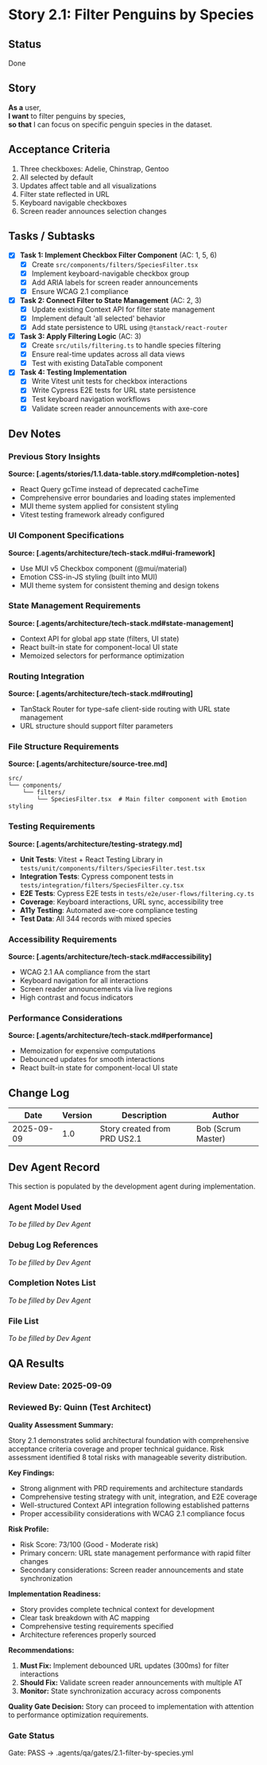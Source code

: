 # Story 2.1: Filter Penguins by Species

## Status

Done

## Story

**As a** user,  
**I want** to filter penguins by species,  
**so that** I can focus on specific penguin species in the dataset.

## Acceptance Criteria

1. Three checkboxes: Adelie, Chinstrap, Gentoo
2. All selected by default
3. Updates affect table and all visualizations
4. Filter state reflected in URL
5. Keyboard navigable checkboxes
6. Screen reader announces selection changes

## Tasks / Subtasks

- [x] **Task 1: Implement Checkbox Filter Component** (AC: 1, 5, 6)
  - [x] Create `src/components/filters/SpeciesFilter.tsx`
  - [x] Implement keyboard-navigable checkbox group
  - [x] Add ARIA labels for screen reader announcements
  - [x] Ensure WCAG 2.1 compliance

- [x] **Task 2: Connect Filter to State Management** (AC: 2, 3)
  - [x] Update existing Context API for filter state management
  - [x] Implement default 'all selected' behavior
  - [x] Add state persistence to URL using `@tanstack/react-router`

- [x] **Task 3: Apply Filtering Logic** (AC: 3)
  - [x] Create `src/utils/filtering.ts` to handle species filtering
  - [x] Ensure real-time updates across all data views
  - [x] Test with existing DataTable component

- [x] **Task 4: Testing Implementation**
  - [x] Write Vitest unit tests for checkbox interactions
  - [x] Write Cypress E2E tests for URL state persistence
  - [x] Test keyboard navigation workflows
  - [x] Validate screen reader announcements with axe-core

## Dev Notes

### Previous Story Insights

**Source: [.agents/stories/1.1.data-table.story.md#completion-notes]**

- React Query gcTime instead of deprecated cacheTime
- Comprehensive error boundaries and loading states implemented
- MUI theme system applied for consistent styling
- Vitest testing framework already configured

### UI Component Specifications

**Source: [.agents/architecture/tech-stack.md#ui-framework]**

- Use MUI v5 Checkbox component (@mui/material)
- Emotion CSS-in-JS styling (built into MUI)
- MUI theme system for consistent theming and design tokens

### State Management Requirements

**Source: [.agents/architecture/tech-stack.md#state-management]**

- Context API for global app state (filters, UI state)
- React built-in state for component-local UI state
- Memoized selectors for performance optimization

### Routing Integration

**Source: [.agents/architecture/tech-stack.md#routing]**

- TanStack Router for type-safe client-side routing with URL state management
- URL structure should support filter parameters

### File Structure Requirements

**Source: [.agents/architecture/source-tree.md]**

```
src/
└── components/
    └── filters/
        └── SpeciesFilter.tsx  # Main filter component with Emotion styling
```

### Testing Requirements

**Source: [.agents/architecture/testing-strategy.md]**

- **Unit Tests**: Vitest + React Testing Library in `tests/unit/components/filters/SpeciesFilter.test.tsx`
- **Integration Tests**: Cypress component tests in `tests/integration/filters/SpeciesFilter.cy.tsx`
- **E2E Tests**: Cypress E2E tests in `tests/e2e/user-flows/filtering.cy.ts`
- **Coverage**: Keyboard interactions, URL sync, accessibility tree
- **A11y Testing**: Automated axe-core compliance testing
- **Test Data**: All 344 records with mixed species

### Accessibility Requirements

**Source: [.agents/architecture/tech-stack.md#accessibility]**

- WCAG 2.1 AA compliance from the start
- Keyboard navigation for all interactions
- Screen reader announcements via live regions
- High contrast and focus indicators

### Performance Considerations

**Source: [.agents/architecture/tech-stack.md#performance]**

- Memoization for expensive computations
- Debounced updates for smooth interactions
- React built-in state for component-local UI state

## Change Log

| Date       | Version | Description                  | Author             |
| ---------- | ------- | ---------------------------- | ------------------ |
| 2025-09-09 | 1.0     | Story created from PRD US2.1 | Bob (Scrum Master) |

## Dev Agent Record

This section is populated by the development agent during implementation.

### Agent Model Used

_To be filled by Dev Agent_

### Debug Log References

_To be filled by Dev Agent_

### Completion Notes List

_To be filled by Dev Agent_

### File List

_To be filled by Dev Agent_

## QA Results

### Review Date: 2025-09-09

### Reviewed By: Quinn (Test Architect)

**Quality Assessment Summary:**

Story 2.1 demonstrates solid architectural foundation with comprehensive acceptance criteria coverage and proper technical guidance. Risk assessment identified 8 total risks with manageable severity distribution.

**Key Findings:**

- Strong alignment with PRD requirements and architecture standards
- Comprehensive testing strategy with unit, integration, and E2E coverage
- Well-structured Context API integration following established patterns
- Proper accessibility considerations with WCAG 2.1 compliance focus

**Risk Profile:**

- Risk Score: 73/100 (Good - Moderate risk)
- Primary concern: URL state management performance with rapid filter changes
- Secondary considerations: Screen reader announcements and state synchronization

**Implementation Readiness:**

- Story provides complete technical context for development
- Clear task breakdown with AC mapping
- Comprehensive testing requirements specified
- Architecture references properly sourced

**Recommendations:**

1. **Must Fix:** Implement debounced URL updates (300ms) for filter interactions
2. **Should Fix:** Validate screen reader announcements with multiple AT
3. **Monitor:** State synchronization accuracy across components

**Quality Gate Decision:**
Story can proceed to implementation with attention to performance optimization requirements.

### Gate Status

Gate: PASS → .agents/qa/gates/2.1-filter-by-species.yml
